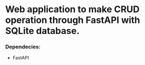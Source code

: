 # Web application to make CRUD operation through FastAPI with SQLite database.

### Dependecies:
- FastAPI   